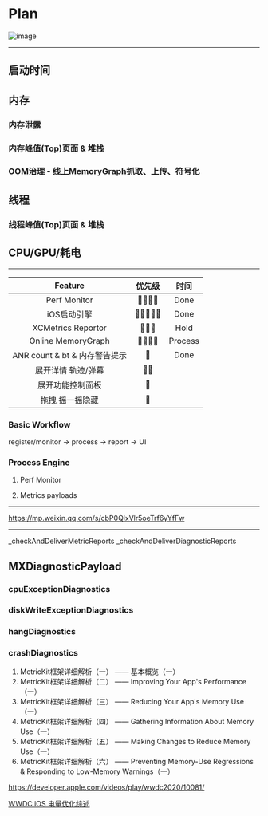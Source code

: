 # Plan

![image](https://mmbiz.qpic.cn/mmbiz_jpg/M54fjP2zXtFcEiahyfjOCybpKcIPmqKb5N1Da700VAY0Kf2H9k7zLkhCzw5kK93UujOAZiaqI33m3X2gUkzD8IYA/0?wx_fmt=jpeg)

---

## 启动时间
## 内存
### 内存泄露
### 内存峰值(Top)页面 & 堆栈
### OOM治理 - 线上MemoryGraph抓取、上传、符号化
## 线程
###  线程峰值(Top)页面 & 堆栈
## CPU/GPU/耗电

---

| Feature | 优先级 | 时间 |
| :-: | :-: |:-: |
| Perf Monitor | 🌟🌟🌟🌟| Done |
| iOS启动引擎 | 🌟🌟🌟🌟🌟 | Done |
| XCMetrics Reportor | 🌟🌟🌟 | Hold |
| Online MemoryGraph | 🌟🌟🌟🌟 | Process |
| ANR count & bt & 内存警告提示  | 🌟| Done |
|  展开详情 轨迹/弹幕  | 🌟🌟| |
| 展开功能控制面板  | 🌟| |
| 拖拽 摇一摇隐藏 | 🌟| |

### Basic Workflow

register/monitor -> process -> report -> UI 

### Process Engine

1. Perf Monitor

2. Metrics payloads
                    
                      
---
https://mp.weixin.qq.com/s/cbP0QlxVlr5oeTrf6yYfFw

---

_checkAndDeliverMetricReports
_checkAndDeliverDiagnosticReports

## MXDiagnosticPayload
### cpuExceptionDiagnostics
### diskWriteExceptionDiagnostics
### hangDiagnostics
### crashDiagnostics 

1. MetricKit框架详细解析（一） —— 基本概览（一）
2. MetricKit框架详细解析（二） —— Improving Your App's Performance（一）
3. MetricKit框架详细解析（三） —— Reducing Your App's Memory Use（一）
4. MetricKit框架详细解析（四） —— Gathering Information About Memory Use（一）
5. MetricKit框架详细解析（五） —— Making Changes to Reduce Memory Use（一）
6. MetricKit框架详细解析（六） —— Preventing Memory-Use Regressions & Responding to Low-Memory Warnings（一）

https://developer.apple.com/videos/play/wwdc2020/10081/

[WWDC iOS 电量优化综述](https://www.jianshu.com/p/ec5631ec5164)


